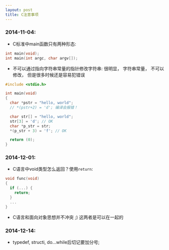 ```yaml
---
layout: post
title: C注意事项
---
```


### 2014-11-04:

* C标准中main函数只有两种形态:

```c
int main(void);
int main(int argc, char argv[]);
```

* 不可以通过指向字符串常量的指针修改字符串:
很明显， 字符串常量， 不可以修改， 但是很多时候还是容易犯错误

```c
#include <stdio.h>

int main(void)
{
  char *pstr = "hello, world";
  // *(pstr+2) = 'd'; 编译会报错！

  char str[] = "hello, world";
  str[3] = 'd'; // OK
  char *p_str = str;
  *(p_str + 3) = 'f'; // OK

  return (0);
}
```

### 2014-12-01:

* C语言中void类型怎么返回？使用`return`:

```c
void func(void)
{
  if (...) {
    return;
  }
  ...
}
```

* C语言和面向对象思想并不冲突 ;) 这两者是可以在一起的

### 2014-12-14:

* typedef, structi, do...while后切记要加分号;
